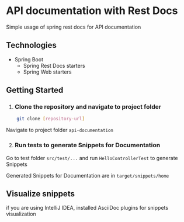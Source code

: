 # API documentation with Rest Docs

Simple usage of spring rest docs for API documentation

## Technologies

- Spring Boot 
  - Spring Rest Docs starters
  - Spring Web starters

## Getting Started

1. ### Clone the repository and navigate to project folder

```bash
    git clone [repository-url]
```
Navigate to project folder `api-documentation`

2. ### Run tests to generate Snippets for Documentation

Go to test folder `src/test/...` and run `HelloControllerTest` to generate Snippets 

Generated Snippets for Documentation are in `target/snippets/home`

## Visualize snippets

if you are using IntelliJ IDEA, installed AsciiDoc plugins for snippets visualization